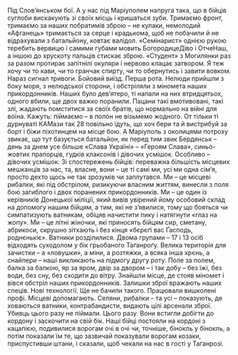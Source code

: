 Під Слов’янськом бої. А у нас під Маріуполем
напруга така, що в бійців суглоби вискакують зі
своїх місць і кришаться зуби.
Тримаємо фронт, тримаємо за наших побратимів зброю – не кулаки, немолодий «Афганець»
тримається за серце і крадькома, щоб не побачили й не відрахували з батальйону, ковтає валідол. «Семінарист» однією рукою теребить вервицю і самими губами мовить БогородицеДіво і
ОтчеНаш, а іншою до хрускоту пальців стискає
зброю. «Студент» з Могилянки раз за разом протирає запітнілі окуляри і нервово клацає затвором. Я теж хочу чи то кави, чи то гранчак спирту,
чи то обернутись і завити вовком.
Нараз сигнал тривоги. Бойовий виїзд. Перша
рота.
Нелюди прийшли з боку моря, з нелюдської
сторони, і обстріляли з міномета наших прикордонників. Наших було дев’ятеро, ті напали на них
втридцятьох, одного вбили, ще двох важко поранили.
Пацани такі вмотивовані, такі злі, жадають помститися за своїх братів, що нормально на війні
для воїна. Кажуть: піймаємо – в полон не візьмемо жодного. От тільки ті дурнуваті КАМази так 
28
повільно їдуть, що хоч бери та й вистрибуй за
борт і біжи піхотинцем на місце бою.
А Маріуполь з околицями потроху звикає,
що тут базується батальйон, як перед тим звик
Бердянськ – день за днем усе більше «Слава
Україні» – «Героям Слава», синьо-жовтих прапорців, гудків клаксонів і дівочих усмішок. Особливо –
дівочих усмішок.
Зі спостережень бійців: переважна більшість
місцевих мешканців за нас, та, власне, вони – це
ті самі ми, усі ми одна сім’я, просто дехто щось
не так зрозумів чи заплутався.
Ми – це місцеві рибалки, які під обстрілом, ризикуючи власним життям, винесли з поля бою
загиблого і двох поранених прикордонників.
Ми – це один із керівників Донецької міліції,
який вивів увірений йому особовий склад на
допомогу нашим бійцям, а тим, які не з’явилися, тому що бояться чи симпатизують ватникам,
обіцяв начистити пику і натягнути «глаз на жопу».
Ми – це літні жіночки, які приносять бійцям
сир, сметану, абрикоси, скрушно зітхають і без
кінця «бєрєґі вас Ґасподь, роднєнькіє».
Ватники розділилися. Двома групами – 17
і 13 осіб відходять суходолом у бік грьобаного
Таґанроґу.
Велика територія для зачистки – а «ловушки»,
а міни, а розтяжки, а всяка інша хрєнь, а снайпери – наші викликають на підмогу другу роту.
Поле за полем, балка за балкою, яр за яром,
двір за двором – і так добу – без їжі, без води,
без сну, без сходити до вітру.
Знайшли місце, де стояв міномет і вівся обстріл наших прикордонників. Залишки зброї вражають наших спеців. Нові технології. Ще не бачили такого. Працювали вишколені профі.
Місцеві допомагають. Селяни, рибалки – та усі –
показують, де ховаються ватники, контрабандисти, видають цілі арсенали зброї.
Убивць цього разу не піймали. Цього разу.
Вони встигли добігти до кордону і заскочити на
свій бік.
Наші бійці постояли на кордоні з кацапією, подивилися ворогам очі в очі чи, точніше, бінокль у
бінокль, а потім показали їм те, що зазвичай показували ворогам козаки, приспустивши штани,
і сказали, щоб чекали на нас в гості у Таґанрозі.
